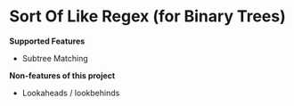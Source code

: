 # Sort Of Like Regex (for Binary Trees)


**Supported Features**

- Subtree Matching


**Non-features of this project**

- Lookaheads / lookbehinds